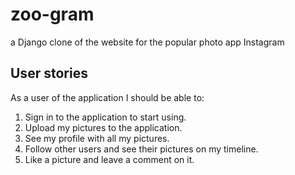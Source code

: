 # zoo-gram
a Django clone of the website for the popular photo app Instagram

## User stories
As a user of the application I should be able to:

1. Sign in to the application to start using.
2. Upload my pictures to the application.
3. See my profile with all my pictures.
4. Follow other users and see their pictures on my timeline.
5. Like a picture and leave a comment on it.
